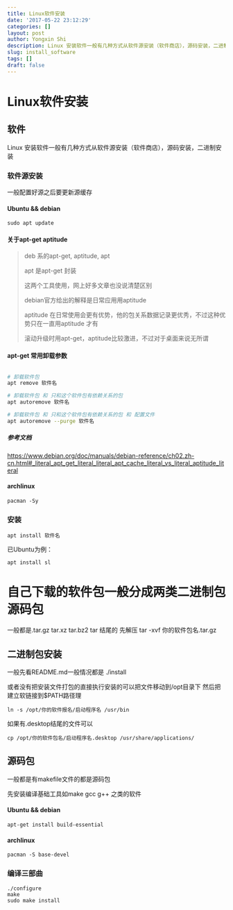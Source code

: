 ```yaml
---
title: Linux软件安装
date: '2017-05-22 23:12:29'
categories: []
layout: post
author: Yongxin Shi
description: Linux 安装软件一般有几种方式从软件源安装（软件商店），源码安装，二进制安装
slug: install_software
tags: []
draft: false
---
```


Linux软件安装
==========

## 软件
Linux 安装软件一般有几种方式从软件源安装（软件商店），源码安装，二进制安装

### 软件源安装
一般配置好源之后要更新源缓存
#### Ubuntu && debian

    sudo apt update

#### 关于apt-get aptitude
> deb 系的apt-get, aptitude, apt
>
> apt 是apt-get 封装
>
> 这两个工具使用，网上好多文章也没说清楚区别
>
> debian官方给出的解释是日常应用用aptitude
>
> aptitude 在日常使用会更有优势，他的包关系数据记录更优秀，不过这种优势只在一直用aptitude 才有
>
> 滚动升级时用apt-get，aptitude比较激进，不过对于桌面来说无所谓

#### apt-get 常用卸载参数
```sh

# 卸载软件包
apt remove 软件名

# 卸载软件包 和 只和这个软件包有依赖关系的包
apt autoremove 软件名

# 卸载软件包 和 只和这个软件包有依赖关系的包 和 配置文件
apt autoremove --purge 软件名
```

##### 参考文档
https://www.debian.org/doc/manuals/debian-reference/ch02.zh-cn.html#_literal_apt_get_literal_literal_apt_cache_literal_vs_literal_aptitude_literal

#### archlinux

    pacman -Sy

### 安装

    apt install 软件名

已Ubuntu为例：

    apt install sl

# 自己下载的软件包一般分成两类二进制包 源码包
一般都是.tar.gz tar.xz tar.bz2 tar 结尾的
先解压
    tar -xvf 你的软件包名.tar.gz

## 二进制包安装
一般先看README.md一般情况都是
    ./install

或者没有把安装文件打包的直接执行安装的可以把文件移动到/opt目录下
然后把建立软链接到$PATH路径理

    ln -s /opt/你的软件报名/启动程序名 /usr/bin

如果有.desktop结尾的文件可以

    cp /opt/你的软件包名/启动程序名.desktop /usr/share/applications/

## 源码包
一般都是有makefile文件的都是源码包

先安装编译基础工具如make gcc g++ 之类的软件
#### Ubuntu && debian
    apt-get install build-essential

#### archlinux
    pacman -S base-devel

### 编译三部曲
    ./configure
    make
    sudo make install
